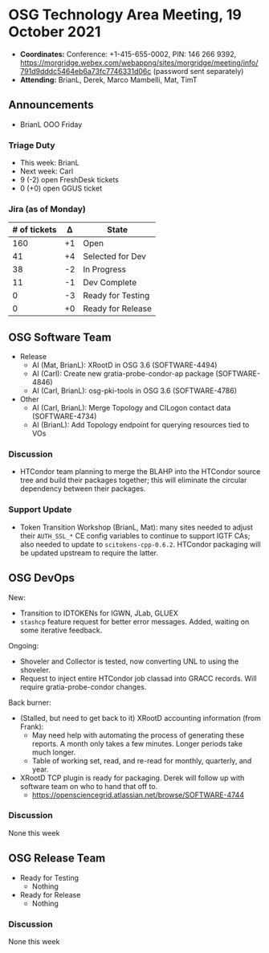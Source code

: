 # OSG Technology Area Meeting, 19 October 2021

-   **Coordinates:** Conference: +1-415-655-0002, PIN: 146 266 9392,
    <https://morgridge.webex.com/webappng/sites/morgridge/meeting/info/791d9dddc5464eb6a73fc7746331d06c> (password sent separately)
-   **Attending:** BrianL, Derek, Marco Mambelli, Mat, TimT

## Announcements

- BrianL OOO Friday

### Triage Duty

-   This week: BrianL
-   Next week: Carl
-   9 (-2) open FreshDesk tickets
-   0 (+0) open GGUS ticket

### Jira (as of Monday)

| # of tickets | &Delta; | State             |
|--------------|---------|-------------------|
| 160          | +1      | Open              |
| 41           | +4      | Selected for Dev  |
| 38           | -2      | In Progress       |
| 11           | -1      | Dev Complete      |
| 0            | -3      | Ready for Testing |
| 0            | +0      | Ready for Release |

## OSG Software Team

-   Release
    -   AI (Mat, BrianL): XRootD in OSG 3.6 (SOFTWARE-4494)
    -   AI (Carl): Create new gratia-probe-condor-ap package (SOFTWARE-4846)
    -   AI (Carl, BrianL): osg-pki-tools in OSG 3.6 (SOFTWARE-4786)
-   Other
    -   AI (Carl, BrianL): Merge Topology and CILogon contact data (SOFTWARE-4734)
    -   AI (BrianL): Add Topology endpoint for querying resources tied to VOs

### Discussion

-   HTCondor team planning to merge the BLAHP into the HTCondor source tree and build their packages together;
    this will eliminate the circular dependency between their packages.

### Support Update

-   Token Transition Workshop (BrianL, Mat): many sites needed to adjust their `AUTH_SSL_*` CE config variables
    to continue to support IGTF CAs; also needed to update to `scitokens-cpp-0.6.2`.
    HTCondor packaging will be updated upstream to require the latter.

## OSG DevOps

New:
-   Transition to IDTOKENs for IGWN, JLab, GLUEX
-   `stashcp` feature request for better error messages.  Added, waiting on some iterative feedback.

Ongoing:
-   Shoveler and Collector is tested, now converting UNL to using the shoveler.
-   Request to inject entire HTCondor job classad into GRACC records. Will require gratia-probe-condor changes.  

Back burner:
-   (Stalled, but need to get back to it) XRootD accounting information (from Frank):
    -   May need help with automating the process of generating these reports.  A month only takes a few minutes.  Longer periods take much longer.
    -   Table of working set, read, and re-read for monthly, quarterly, and year.
-   XRootD TCP plugin is ready for packaging.  Derek will follow up with software team on who to hand that off to.
    -   https://opensciencegrid.atlassian.net/browse/SOFTWARE-4744

### Discussion

None this week

## OSG Release Team

-   Ready for Testing
    -   Nothing
-   Ready for Release
    -   Nothing

### Discussion

None this week
